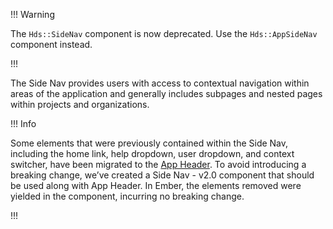 !!! Warning

The `Hds::SideNav` component is now deprecated. Use the `Hds::AppSideNav` component instead.

!!!

The Side Nav provides users with access to contextual navigation within areas of the application and generally includes subpages and nested pages within projects and organizations.

!!! Info

Some elements that were previously contained within the Side Nav, including the home link, help dropdown, user dropdown, and context switcher, have been migrated to the [App Header](/components/app-header). To avoid introducing a breaking change, we’ve created a Side Nav - v2.0 component that should be used along with App Header. In Ember, the elements removed were yielded in the component, incurring no breaking change.

!!!
